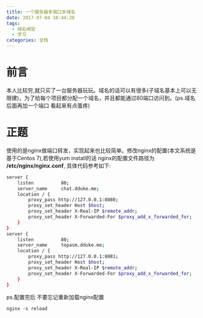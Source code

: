 ```yaml
---
title: 一个服务器多端口多域名
date: 2017-07-04 10:44:28
tags:
  - 域名绑定
  - 学习
categories: 全栈
---
```


# 前言

本人比较穷,就只买了一台服务器玩玩。域名的话可以有很多(子域名基本上可以无限建)，为了给每个项目都分配一个域名，并且都能通过80端口访问到。(ps.域名后面再加一个端口  看起来有点蛋疼)

# 正题

使用的是nginx做端口转发，实现起来也比较简单。修改nginx的配置(本文系统是基于Centos 7),若使用yum install的话 nginx的配置文件路径为 **/etc/nginx/nginx.conf**, 具体代码参考如下:

``` bash
server {
    listen          80;
    server_name     chat.dduke.me;
    location / {
        proxy_pass http://127.0.0.1:8080;
        proxy_set_header Host $host;
        proxy_set_header X-Real-IP $remote_addr;
        proxy_set_header X-Forwarded-For $proxy_add_x_forwarded_for;
    }
}
server {
    listen          80;
    server_name     topasm.dduke.me;
    location / {
        proxy_pass http://127.0.0.1:8081;
        proxy_set_header Host $host;
        proxy_set_header X-Real-IP $remote_addr;
        proxy_set_header X-Forwarded-For $proxy_add_x_forwarded_for;
    }
}
```

ps.配置完后 不要忘记重新加载nginx配置
```
nginx -s reload  
```